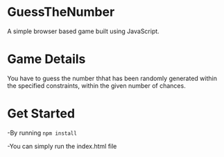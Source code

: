 # GuessTheNumber
A simple browser based game built using JavaScript.

# Game Details
You have to guess the number thhat has been randomly generated within the specified constraints, within the given number of chances.

# Get Started
-By running `npm install`

-You can simply run the index.html file
